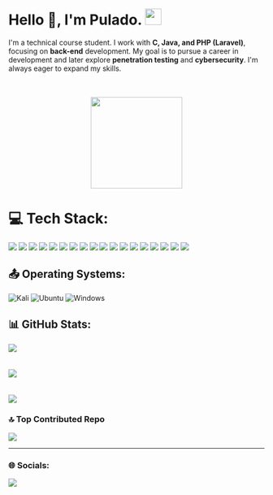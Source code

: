 # Hello 👋, I'm Pulado. <img src="https://emoji.gg/assets/emoji/6184-steep.png" width="32px" height="32px"> 
I'm a technical course student. I work with **C, Java, and PHP (Laravel)**, focusing on **back-end** development. My goal is to pursue a career in development and later explore **penetration testing** and **cybersecurity**. I'm always eager to expand my skills.

ㅤ

<div align="center">
    <a href="https://github.com/Pulado">
        <img height="180em" src="https://github-readme-stats.vercel.app/api/top-langs/?username=Pulado&layout=compact&langs_count=8&theme=radical" />
    </a>
</div>

# 💻 Tech Stack:
<img src="https://img.shields.io/badge/c-%2300599C.svg?style=for-the-badge&logo=c&logoColor=white"> <img src="https://img.shields.io/badge/c%23-%23239120.svg?style=for-the-badge&logo=csharp&logoColor=white"> <img src="https://img.shields.io/badge/lua-%232C2D72.svg?style=for-the-badge&logo=lua&logoColor=white"/> <img src="https://img.shields.io/badge/javascript-%23323330.svg?style=for-the-badge&logo=javascript&logoColor=%23F7DF1E"> <img src="https://img.shields.io/badge/PowerShell-%235391FE.svg?style=for-the-badge&logo=powershell&logoColor=white"/> <img src="https://img.shields.io/badge/github%20pages-121013?style=for-the-badge&logo=github&logoColor=white"/>  <img src="https://img.shields.io/badge/Insomnia-black?style=for-the-badge&logo=insomnia&logoColor=5849BE"/> <img src="https://img.shields.io/badge/postgres-%23316192.svg?style=for-the-badge&logo=postgresql&logoColor=white"/> <img src="https://img.shields.io/badge/mysql-%2300000f.svg?style=for-the-badge&logo=mysql&logoColor=white"/> <img src="https://img.shields.io/badge/MariaDB-003545?style=for-the-badge&logo=mariadb&logoColor=white">
<img src="https://img.shields.io/badge/HTML5-E34F26?style=for-the-badge&logo=html5&logoColor=white"/>  <img src = "https://img.shields.io/badge/java-%23ED8B00.svg?style=for-the-badge&logo=openjdk&logoColor=white"/> <img src="https://img.shields.io/badge/php-%23777BB4.svg?style=for-the-badge&logo=php&logoColor=white"/> <img src="https://img.shields.io/badge/laravel-%23FF2D20.svg?style=for-the-badge&logo=laravel&logoColor=white"/> <img src="https://img.shields.io/badge/mysql-4479A1.svg?style=for-the-badge&logo=mysql&logoColor=white"/>
<img src="https://img.shields.io/badge/Docker-2CA5E0?style=for-the-badge&logo=docker&logoColor=white"/> <img src="https://img.shields.io/badge/Spring_Boot-6DB33F?style=for-the-badge&logo=spring-boot&logoColor=white" />  <img src="https://img.shields.io/badge/React_Native-20232A?style=for-the-badge&logo=react&logoColor=61DAFB" />      
## 📤 Operating Systems:
![Kali](https://img.shields.io/badge/Kali_Linux-557C94?style=for-the-badge&logo=kali-linux&logoColor=white)
![Ubuntu](https://img.shields.io/badge/Ubuntu-E95420?style=for-the-badge&logo=ubuntu&logoColor=white)
![Windows](https://img.shields.io/badge/Windows-0078D6?style=for-the-badge&logo=windows&logoColor=white)


## 📊 GitHub Stats:
![](https://github-readme-stats.vercel.app/api?username=Pulado&theme=radical&hide_border=false&include_all_commits=true&count_private=true)<br/>
ㅤ

![](https://github-readme-streak-stats.herokuapp.com/?user=Pulado&theme=radical&hide_border=false)<br/>
ㅤ

![](https://github-readme-stats.vercel.app/api/top-langs/?username=Pulado&theme=radical&hide_border=false&include_all_commits=true&count_private=true&layout=compact)

### 🔝 Top Contributed Repo
![](https://github-contributor-stats.vercel.app/api?username=Pulado&limit=5&theme=dark&combine_all_yearly_contributions=true)


---

### 🌐 Socials: 
<div>
    <a href="https://www.linkedin.com/in/jorge-miguel-teixeira-do-nascimento-lisboa-4a07a41b2/" target="_blank"> 
        <img src="https://img.shields.io/badge/-LinkedIn-%230077B5?style=for-the-badge&logo=linkedin&logoColor=white" target="_blank">
    </a>
</div>






